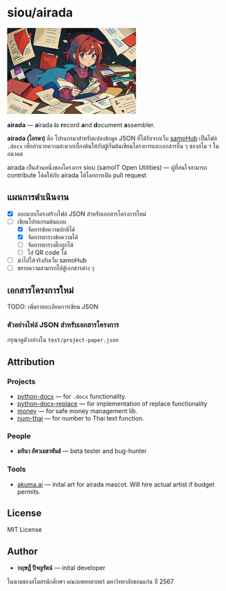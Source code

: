 # siou/airada

![](/doc/mascot-ai-1.png)

**airada** — **a**irada **i**s **r**ecord **a**nd **d**ocument **a**ssembler. 

**airada (ไอรดา)** คือ โปรแกรมาสำหรับแปลงข้อมูล JSON ที่ได้รับจากเว็บ [samoHub](localhost) เป็นไฟล์ `.docx` เพื่ออำนวยความสะดวกเบื่องต้นให้กับผู้เริ่มต้นเขียนโครงการและเอกสารอื่น ๆ ของสโม ฯ ในอนาคต

airada เป็นส่วนหนึ่งของโครงการ siou (samoIT Open Utilities) — ผู้ที่สนใจสามารถ contribute โค้ดให้กับ airada ได้โดยการเปิด pull request

## แผนการดำเนินงาน

- [x] ออกแบบโครงสร้างไฟล์ JSON สำหรับเอกสารโครงการใหม่
- [ ] เขียนโปรแกรมต้นแบบ
    - [x] จัดการข้อความปกติได้
    - [x] จัดการตารางข้อความได้
    - [ ] จัดการตารางติ๊กถูกได้
    - [ ] ใส่ QR code ได้
- [ ] นำไปให้จริงกับเว็บ samoHub
- [ ] ขยายความสามารถไปสู่เอกสารต่าง ๆ

## เอกสารโครงการใหม่

TODO: เพิ่มรายละเอียดการเขียน JSON

### ตัวอย่างไฟล์ JSON สำหรับเอกสารโครงการ
กรุณาดูตัวอย่างใน `test/project-paper.json`

## Attribution
### Projects
- [python-docx](https://pypi.org/project/python-docx/) — for `.docx` functionality.
- [python-docx-replace](https://pypi.org/project/python-docx-replace/) — for implementation of replace functionality
- [money](https://pypi.org/project/money/) — for safe money management lib.
- [num-thai](https://pypi.org/project/num-thai/) — for number to Thai text function.

### People
- **มทินา อัศวเมธาพันธ์** — beta tester and bug-hunter

### Tools
- [akuma.ai](https://akuma.ai/) — inital art for airada mascot. Will hire actual artist if budget permits.

## License

MIT License

## Author
- **กฤษฎิ์ ปัจญรัตน์** — inital developer
 
ในนามของสโมสรนักศึกษา คณะแพทยศาสตร์ มหาวิทยาลัยขอนแก่น ปี 2567